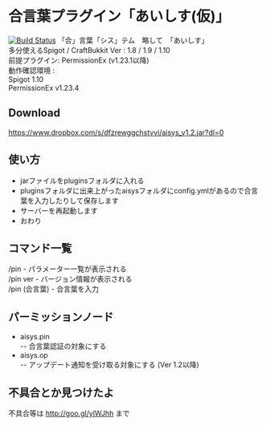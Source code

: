 # 合言葉プラグイン「あいしす(仮)」
[![Build Status](https://travis-ci.org/kanasaki15/aisys.svg?branch=master)](https://travis-ci.org/kanasaki15/aisys)
「合」言葉「シス」テム　略して　「あいしす」<br>
多分使えるSpigot / CraftBukkit Ver : 1.8 / 1.9 / 1.10<br>
前提プラグイン: PermissionEx (v1.23.1以降)<br>
動作確認環境 :<br>
Spigot 1.10<br>
PermissionEx v1.23.4

## Download
https://www.dropbox.com/s/dfzrewggchstvvi/aisys_v1.2.jar?dl=0

## 使い方
- jarファイルをpluginsフォルダに入れる
- pluginsフォルダに出来上がったaisysフォルダにconfig.ymlがあるので合言葉を入力したりして保存します
- サーバーを再起動します
- おわり

## コマンド一覧
/pin - パラメーター一覧が表示される<br>
/pin ver - バージョン情報が表示される<br>
/pin (合言葉) - 合言葉を入力<br>

## パーミッションノード
- aisys.pin<br>
-- 合言葉認証の対象にする
- aisys.op<br>
-- アップデート通知を受け取る対象にする (Ver 1.2以降)

## 不具合とか見つけたよ
不具合等は http://goo.gl/ylWJhh まで